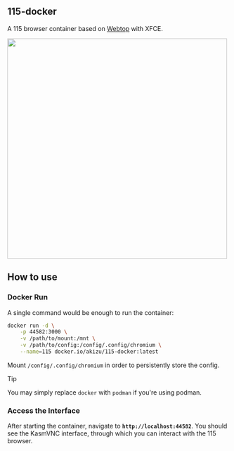 ## 115-docker
A 115 browser container based on [Webtop](https://github.com/linuxserver/docker-webtop) with XFCE.

<img src="https://github.com/user-attachments/assets/ef725ad1-4fca-4014-af50-e979f84aa6b5" style="width:500px;"/>

## How to use
### Docker Run
A single command would be enough to run the container:

```bash
docker run -d \
    -p 44582:3000 \
    -v /path/to/mount:/mnt \
    -v /path/to/config:/config/.config/chromium \
    --name=115 docker.io/akizu/115-docker:latest
```
Mount `/config/.config/chromium` in order to persistently store the config.

> [!TIP]
> You may simply replace `docker` with `podman` if you're using podman.

### Access the Interface
After starting the container, navigate to **`http://localhost:44582`**. You should see the KasmVNC interface, through which you can interact with the 115 browser.
